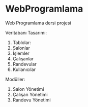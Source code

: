 # WebProgramlama

Web Programlama dersi projesi

Veritabanı Tasarımı:
1. Tablolar:
2. Salonlar
3. İşlemler
4. Çalışanlar
5. Randevular
6. Kullanıcılar

Modüller:
1. Salon Yönetimi
2. Çalışan Yönetimi
3. Randevu Yönetimi

